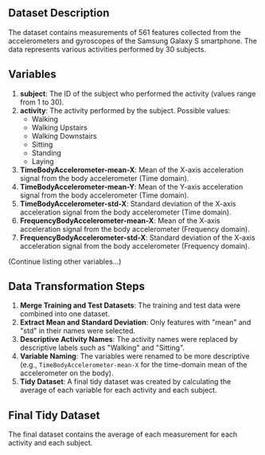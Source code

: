 ## Dataset Description

The dataset contains measurements of 561 features collected from the accelerometers and gyroscopes of the Samsung Galaxy S smartphone. The data represents various activities performed by 30 subjects.

## Variables

1. **subject**: The ID of the subject who performed the activity (values range from 1 to 30).
2. **activity**: The activity performed by the subject. Possible values:
   - Walking
   - Walking Upstairs
   - Walking Downstairs
   - Sitting
   - Standing
   - Laying
3. **TimeBodyAccelerometer-mean-X**: Mean of the X-axis acceleration signal from the body accelerometer (Time domain).
4. **TimeBodyAccelerometer-mean-Y**: Mean of the Y-axis acceleration signal from the body accelerometer (Time domain).
5. **TimeBodyAccelerometer-std-X**: Standard deviation of the X-axis acceleration signal from the body accelerometer (Time domain).
6. **FrequencyBodyAccelerometer-mean-X**: Mean of the X-axis acceleration signal from the body accelerometer (Frequency domain).
7. **FrequencyBodyAccelerometer-std-X**: Standard deviation of the X-axis acceleration signal from the body accelerometer (Frequency domain).

(Continue listing other variables...)

## Data Transformation Steps

1. **Merge Training and Test Datasets**:
   The training and test data were combined into one dataset.
2. **Extract Mean and Standard Deviation**:
   Only features with "mean" and "std" in their names were selected.
3. **Descriptive Activity Names**:
   The activity names were replaced by descriptive labels such as "Walking" and "Sitting".
4. **Variable Naming**:
   The variables were renamed to be more descriptive (e.g., `TimeBodyAccelerometer-mean-X` for the time-domain mean of the accelerometer on the body).
5. **Tidy Dataset**:
   A final tidy dataset was created by calculating the average of each variable for each activity and each subject.

## Final Tidy Dataset

The final dataset contains the average of each measurement for each activity and each subject.
